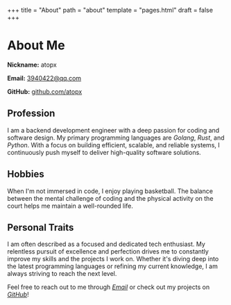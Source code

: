 +++
title = "About"
path = "about"
template = "pages.html"
draft = false
+++

# About Me

**Nickname:** atopx

**Email:** [3940422@qq.com](mailto:3940422@qq.com) 

**GitHub:** [github.com/atopx](https://github.com/atopx)


## Profession

I am a backend development engineer with a deep passion for coding and software design. My primary programming languages are *Golang*, *Rust*, and *Python*. With a focus on building efficient, scalable, and reliable systems, I continuously push myself to deliver high-quality software solutions.

## Hobbies

When I'm not immersed in code, I enjoy playing basketball. The balance between the mental challenge of coding and the physical activity on the court helps me maintain a well-rounded life.

## Personal Traits

I am often described as a focused and dedicated tech enthusiast. My relentless pursuit of excellence and perfection drives me to constantly improve my skills and the projects I work on. Whether it's diving deep into the latest programming languages or refining my current knowledge, I am always striving to reach the next level.

Feel free to reach out to me through [*Email*](mailto:3940422@qq.com) or check out my projects on [*GitHub*](https://github.com/atopx)!
